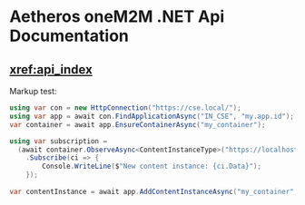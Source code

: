# Aetheros oneM2M .NET Api Documentation

## <xref:api_index>

Markup test:

````c#
using var con = new HttpConnection("https://cse.local/");
using var app = await con.FindApplicationAsync("IN_CSE", "my.app.id");
var container = await app.EnsureContainerAsync("my_container");

using var subscription = 
  (await container.ObserveAsync<ContentInstanceType>("https://localhost/notify"))
	.Subscribe(ci => {
		Console.WriteLine($"New content instance: {ci.Data}");
	});
	
var contentInstance = await app.AddContentInstanceAsync("my_container", new ContentInstanceType { Data = "hello" });

````
